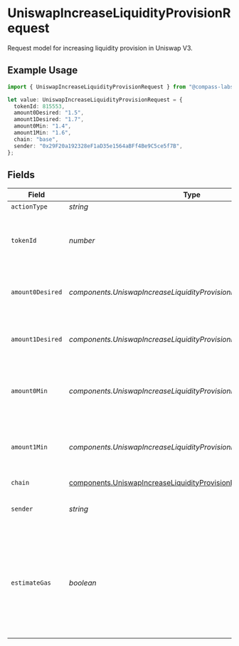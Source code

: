 # UniswapIncreaseLiquidityProvisionRequest

Request model for increasing liquidity provision in Uniswap V3.

## Example Usage

```typescript
import { UniswapIncreaseLiquidityProvisionRequest } from "@compass-labs/api-sdk/models/components";

let value: UniswapIncreaseLiquidityProvisionRequest = {
  tokenId: 815553,
  amount0Desired: "1.5",
  amount1Desired: "1.7",
  amount0Min: "1.4",
  amount1Min: "1.6",
  chain: "base",
  sender: "0x29F20a192328eF1aD35e1564aBFf4Be9C5ce5f7B",
};
```

## Fields

| Field                                                                                                                                | Type                                                                                                                                 | Required                                                                                                                             | Description                                                                                                                          | Example                                                                                                                              |
| ------------------------------------------------------------------------------------------------------------------------------------ | ------------------------------------------------------------------------------------------------------------------------------------ | ------------------------------------------------------------------------------------------------------------------------------------ | ------------------------------------------------------------------------------------------------------------------------------------ | ------------------------------------------------------------------------------------------------------------------------------------ |
| `actionType`                                                                                                                         | *string*                                                                                                                             | :heavy_minus_sign:                                                                                                                   | N/A                                                                                                                                  |                                                                                                                                      |
| `tokenId`                                                                                                                            | *number*                                                                                                                             | :heavy_check_mark:                                                                                                                   | Token ID of the NFT representing the liquidity provisioned position.                                                                 |                                                                                                                                      |
| `amount0Desired`                                                                                                                     | *components.UniswapIncreaseLiquidityProvisionRequestAmount0Desired*                                                                  | :heavy_check_mark:                                                                                                                   | The desired amount of the first token to deposit                                                                                     | 1.5                                                                                                                                  |
| `amount1Desired`                                                                                                                     | *components.UniswapIncreaseLiquidityProvisionRequestAmount1Desired*                                                                  | :heavy_check_mark:                                                                                                                   | The desired amount of the second token to deposit                                                                                    | 1.7                                                                                                                                  |
| `amount0Min`                                                                                                                         | *components.UniswapIncreaseLiquidityProvisionRequestAmount0Min*                                                                      | :heavy_check_mark:                                                                                                                   | The minimum amount of the first token to deposit                                                                                     | 1.4                                                                                                                                  |
| `amount1Min`                                                                                                                         | *components.UniswapIncreaseLiquidityProvisionRequestAmount1Min*                                                                      | :heavy_check_mark:                                                                                                                   | The minimum amount of the second token to deposit                                                                                    | 1.6                                                                                                                                  |
| `chain`                                                                                                                              | [components.UniswapIncreaseLiquidityProvisionRequestChain](../../models/components/uniswapincreaseliquidityprovisionrequestchain.md) | :heavy_check_mark:                                                                                                                   | N/A                                                                                                                                  |                                                                                                                                      |
| `sender`                                                                                                                             | *string*                                                                                                                             | :heavy_check_mark:                                                                                                                   | The address of the transaction sender.                                                                                               | 0x29F20a192328eF1aD35e1564aBFf4Be9C5ce5f7B                                                                                           |
| `estimateGas`                                                                                                                        | *boolean*                                                                                                                            | :heavy_minus_sign:                                                                                                                   | Determines whether to estimate gas costs for transactions, also verifying that the transaction can be successfully executed.         |                                                                                                                                      |